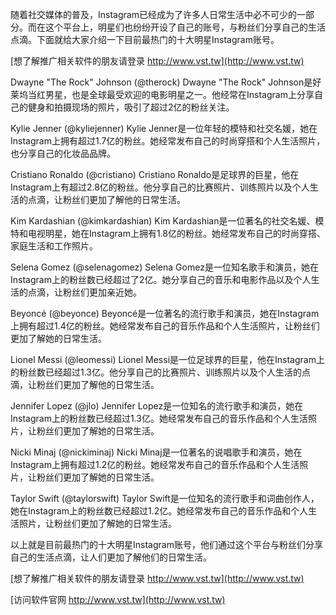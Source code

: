 随着社交媒体的普及，Instagram已经成为了许多人日常生活中必不可少的一部分。而在这个平台上，明星们也纷纷开设了自己的账号，与粉丝们分享自己的生活点滴。下面就给大家介绍一下目前最热门的十大明星Instagram账号。

[想了解推广相关软件的朋友请登录 http://www.vst.tw](http://www.vst.tw)

Dwayne "The Rock" Johnson (@therock)
Dwayne "The Rock" Johnson是好莱坞当红男星，也是全球最受欢迎的电影明星之一。他经常在Instagram上分享自己的健身和拍摄现场的照片，吸引了超过2亿的粉丝关注。

Kylie Jenner (@kyliejenner)
Kylie Jenner是一位年轻的模特和社交名媛，她在Instagram上拥有超过1.7亿的粉丝。她经常发布自己的时尚穿搭和个人生活照片，也分享自己的化妆品品牌。

Cristiano Ronaldo (@cristiano)
Cristiano Ronaldo是足球界的巨星，他在Instagram上有超过2.8亿的粉丝。他分享自己的比赛照片、训练照片以及个人生活的点滴，让粉丝们更加了解他的日常生活。

Kim Kardashian (@kimkardashian)
Kim Kardashian是一位著名的社交名媛、模特和电视明星，她在Instagram上拥有1.8亿的粉丝。她经常发布自己的时尚穿搭、家庭生活和工作照片。

Selena Gomez (@selenagomez)
Selena Gomez是一位知名歌手和演员，她在Instagram上的粉丝数已经超过了2亿。她分享自己的音乐和电影作品以及个人生活的点滴，让粉丝们更加亲近她。

Beyoncé (@beyonce)
Beyoncé是一位著名的流行歌手和演员，她在Instagram上拥有超过1.4亿的粉丝。她经常发布自己的音乐作品和个人生活照片，让粉丝们更加了解她的日常生活。

Lionel Messi (@leomessi)
Lionel Messi是一位足球界的巨星，他在Instagram上的粉丝数已经超过1.3亿。他分享自己的比赛照片、训练照片以及个人生活的点滴，让粉丝们更加了解他的日常生活。

Jennifer Lopez (@jlo)
Jennifer Lopez是一位知名的流行歌手和演员，她在Instagram上的粉丝数已经超过1.3亿。她经常发布自己的音乐作品和个人生活照片，让粉丝们更加了解她的日常生活。

Nicki Minaj (@nickiminaj)
Nicki Minaj是一位著名的说唱歌手和演员，她在Instagram上拥有超过1.2亿的粉丝。她经常发布自己的音乐作品和个人生活照片，让粉丝们更加了解她的日常生活。

Taylor Swift (@taylorswift)
Taylor Swift是一位知名的流行歌手和词曲创作人，她在Instagram上的粉丝数已经超过1.2亿。她经常发布自己的音乐作品和个人生活照片，让粉丝们更加了解她的日常生活。

以上就是目前最热门的十大明星Instagram账号，他们通过这个平台与粉丝们分享自己的生活点滴，让人们更加了解他们的日常生活。

[想了解推广相关软件的朋友请登录 http://www.vst.tw](http://www.vst.tw)


[访问软件官网 http://www.vst.tw](http://www.vst.tw)
